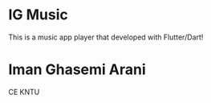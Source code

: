 # IG Music

This is a music app player that developed with Flutter/Dart!


# Iman Ghasemi Arani
CE KNTU
